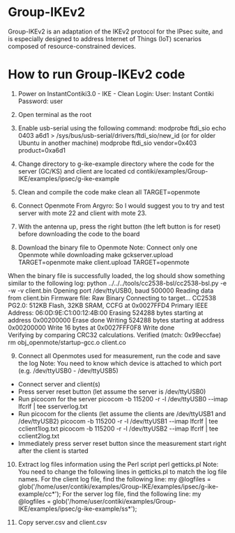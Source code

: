 # Group-IKEv2

Group-IKEv2 is an adaptation of the IKEv2 protocol for the IPsec suite, and is especially designed to address Internet of Things (IoT) scenarios composed of resource-constrained devices.

# How to run Group-IKEv2 code
1. Power on InstantContiki3.0 - IKE - Clean
Login:
	User: Instant Contiki
	Password: user

2. Open terminal as the root

3. Enable usb-serial using the following command:
modprobe ftdi_sio
echo 0403 a6d1 > /sys/bus/usb-serial/drivers/ftdi_sio/new_id
(or for older Ubuntu in another machine)
modprobe ftdi_sio vendor=0x403 product=0xa6d1

4. Change directory to g-ike-example directory where the code for the server (GC/KS) and client are located
cd contiki/examples/Group-IKE/examples/ipsec/g-ike-example

5. Clean and compile the code
make clean all TARGET=openmote

6. Connect Openmote
From Argyro: So I would suggest you to try and test server with mote 22 and client with mote 23.

7. With the antenna up, press the right button (the left button is for reset) before downloading the code to the board

8. Download the binary file to Openmote
Note: Connect only one Openmote while downloading
make gckserver.upload TARGET=openmote
make client.upload TARGET=openmote

When the binary file is successfully loaded, the log should show something similar to the following log:
python ../../../tools/cc2538-bsl/cc2538-bsl.py -e -w -v client.bin
Opening port /dev/ttyUSB0, baud 500000
Reading data from client.bin
Firmware file: Raw Binary
Connecting to target...
CC2538 PG2.0: 512KB Flash, 32KB SRAM, CCFG at 0x0027FFD4
Primary IEEE Address: 06:0D:9E:C1:00:12:4B:00
Erasing 524288 bytes starting at address 0x00200000
    Erase done
Writing 524288 bytes starting at address 0x00200000
Write 16 bytes at 0x0027FFF0F8
    Write done                                
Verifying by comparing CRC32 calculations.
    Verified (match: 0x99eccfae)
rm obj_openmote/startup-gcc.o client.co

9. Connect all Openmotes used for measurement, run the code and save the log
Note: You need to know which device is attached to which port (e.g. /dev/ttyUSB0 - /dev/ttyUSB5)
- Connect server and client(s)
- Press server reset button (let assume the server is /dev/ttyUSB0)
- Run picocom for the server
picocom -b 115200 -r -l /dev/ttyUSB0 --imap lfcrlf | tee sserverlog.txt
- Run picocom for the clients (let assume the clients are /dev/ttyUSB1 and /dev/ttyUSB2)
picocom -b 115200 -r -l /dev/ttyUSB1 --imap lfcrlf | tee cclient1log.txt
picocom -b 115200 -r -l /dev/ttyUSB2 --imap lfcrlf | tee cclient2log.txt
- Immediately press server reset button since the measurement start right after the client is started

10. Extract log files information using the Perl script
perl getticks.pl
Note: You need to change the following lines in getticks.pl to match the log file names.
For the client log file, find the following line:
my @logfiles 	= glob('/home/user/contiki/examples/Group-IKE/examples/ipsec/g-ike-example/cc*');
For the server log file, find the following line:
my @logfiles 	= glob('/home/user/contiki/examples/Group-IKE/examples/ipsec/g-ike-example/ss*');

11. Copy server.csv and client.csv

